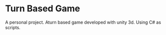 # Turn Based Game

A personal project. Aturn based game developed with unity 3d.
Using C# as scripts.
